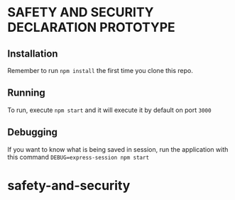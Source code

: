 
# SAFETY AND SECURITY DECLARATION PROTOTYPE

## Installation
Remember to run `npm install` the first time you clone this repo.

## Running

To run, execute `npm start` and it will execute it by default on port `3000`

## Debugging

If you want to know what is being saved in session, run the application with this command `DEBUG=express-session npm start`

# safety-and-security
